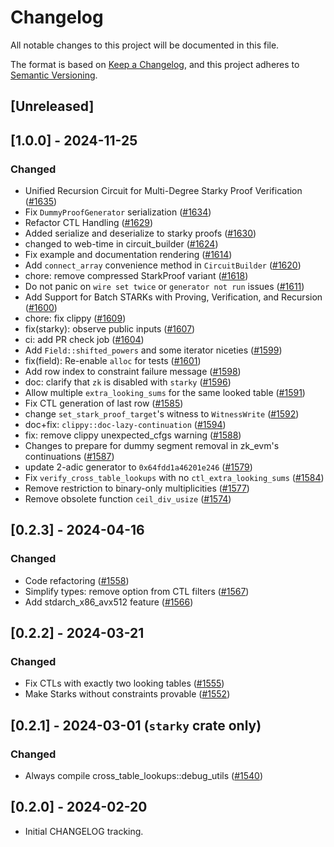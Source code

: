 # Changelog

All notable changes to this project will be documented in this file.

The format is based on [Keep a Changelog](https://keepachangelog.com/en/1.1.0/),
and this project adheres to [Semantic Versioning](https://semver.org/spec/v2.0.0.html).

## [Unreleased]

## [1.0.0] - 2024-11-25

### Changed
- Unified Recursion Circuit for Multi-Degree Starky Proof Verification ([#1635](https://github.com/0xPolygonZero/plonky2/pull/1635))
- Fix `DummyProofGenerator` serialization ([#1634](https://github.com/0xPolygonZero/plonky2/pull/1634))
- Refactor CTL Handling ([#1629](https://github.com/0xPolygonZero/plonky2/pull/1629))
- Added serialize and deserialize to starky proofs ([#1630](https://github.com/0xPolygonZero/plonky2/pull/1630))
- changed to web-time in circuit_builder ([#1624](https://github.com/0xPolygonZero/plonky2/pull/1624))
- Fix example and documentation rendering ([#1614](https://github.com/0xPolygonZero/plonky2/pull/1614))
- Add `connect_array` convenience method in `CircuitBuilder` ([#1620](https://github.com/0xPolygonZero/plonky2/pull/1620))
- chore: remove compressed StarkProof variant ([#1618](https://github.com/0xPolygonZero/plonky2/pull/1618))
- Do not panic on `wire set twice` or `generator not run` issues ([#1611](https://github.com/0xPolygonZero/plonky2/pull/1611))
- Add Support for Batch STARKs with Proving, Verification, and Recursion ([#1600](https://github.com/0xPolygonZero/plonky2/pull/1600))
- chore: fix clippy ([#1609](https://github.com/0xPolygonZero/plonky2/pull/1609))
- fix(starky): observe public inputs ([#1607](https://github.com/0xPolygonZero/plonky2/pull/1607))
- ci: add PR check job ([#1604](https://github.com/0xPolygonZero/plonky2/pull/1604))
- Add `Field::shifted_powers` and some iterator niceties ([#1599](https://github.com/0xPolygonZero/plonky2/pull/1599))
- fix(field): Re-enable `alloc` for tests ([#1601](https://github.com/0xPolygonZero/plonky2/pull/1601))
- Add row index to constraint failure message ([#1598](https://github.com/0xPolygonZero/plonky2/pull/1598))
- doc: clarify that `zk` is disabled with `starky` ([#1596](https://github.com/0xPolygonZero/plonky2/pull/1596))
- Allow multiple `extra_looking_sums` for the same looked table ([#1591](https://github.com/0xPolygonZero/plonky2/pull/1591))
- Fix CTL generation of last row ([#1585](https://github.com/0xPolygonZero/plonky2/pull/1585))
- change `set_stark_proof_target`'s witness to `WitnessWrite` ([#1592](https://github.com/0xPolygonZero/plonky2/pull/1592))
- doc+fix: `clippy::doc-lazy-continuation` ([#1594](https://github.com/0xPolygonZero/plonky2/pull/1594))
- fix: remove clippy unexpected_cfgs warning ([#1588](https://github.com/0xPolygonZero/plonky2/pull/1588))
- Changes to prepare for dummy segment removal in zk_evm's continuations ([#1587](https://github.com/0xPolygonZero/plonky2/pull/1587))
- update 2-adic generator to `0x64fdd1a46201e246` ([#1579](https://github.com/0xPolygonZero/plonky2/pull/1579))
- Fix `verify_cross_table_lookups` with no `ctl_extra_looking_sums` ([#1584](https://github.com/0xPolygonZero/plonky2/pull/1584))
- Remove restriction to binary-only multiplicities ([#1577](https://github.com/0xPolygonZero/plonky2/pull/1577))
- Remove obsolete function `ceil_div_usize` ([#1574](https://github.com/0xPolygonZero/plonky2/pull/1574))


## [0.2.3] - 2024-04-16

### Changed
- Code refactoring ([#1558](https://github.com/0xPolygonZero/plonky2/pull/1558))
- Simplify types: remove option from CTL filters ([#1567](https://github.com/0xPolygonZero/plonky2/pull/1567))
- Add stdarch_x86_avx512 feature ([#1566](https://github.com/0xPolygonZero/plonky2/pull/1566))

## [0.2.2] - 2024-03-21

### Changed
- Fix CTLs with exactly two looking tables ([#1555](https://github.com/0xPolygonZero/plonky2/pull/1555))
- Make Starks without constraints provable ([#1552](https://github.com/0xPolygonZero/plonky2/pull/1552))

## [0.2.1] - 2024-03-01 (`starky` crate only)

### Changed
- Always compile cross_table_lookups::debug_utils ([#1540](https://github.com/0xPolygonZero/plonky2/pull/1540))

## [0.2.0] - 2024-02-20
- Initial CHANGELOG tracking.
